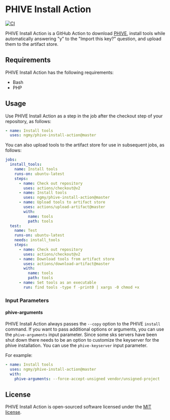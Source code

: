 # PHIVE Install Action
[![CI](https://github.com/ngmy/phive-install-action/actions/workflows/continuous-integration.yml/badge.svg)](https://github.com/ngmy/phive-install-action/actions/workflows/continuous-integration.yml)

PHIVE Install Action is a GitHub Action to download [PHIVE](https://phar.io/), install tools while automatically answering "y" to the "Import this key?" question, and upload them to the artifact store.

## Requirements
PHIVE Install Action has the following requirements:

* Bash
* PHP

## Usage
Use PHIVE Install Action as a step in the job after the checkout step of your repository, as follows:
```yaml
- name: Install tools
  uses: ngmy/phive-install-action@master
```

You can also upload tools to the artifact store for use in subsequent jobs, as follows:
```yaml
jobs:
  install_tools:
    name: Install tools
    runs-on: ubuntu-latest
    steps:
      - name: Check out repository
        uses: actions/checkout@v2
      - name: Install tools
        uses: ngmy/phive-install-action@master
      - name: Upload tools to artifact store
        uses: actions/upload-artifact@master
        with:
          name: tools
          path: tools
  test:
    name: Test
    runs-on: ubuntu-latest
    needs: install_tools
    steps:
      - name: Check out repository
        uses: actions/checkout@v2
      - name: Download tools from artifact store
        uses: actions/download-artifact@master
        with:
          name: tools
          path: tools
      - name: Set tools as an executable
        run: find tools -type f -print0 | xargs -0 chmod +x
```

### Input Parameters
#### phive-arguments
PHIVE Install Action always passes the `--copy` option to the PHIVE `install` command.
If you want to pass additional options or arguments, you can use the `phive-arguments` input parameter.
Since some sks servers have been shut down there needs to be an option to customize the keyserver for the phive installation. You can use the `phive-keyserver` input parameter.

For example:
```yaml
- name: Install tools
  uses: ngmy/phive-install-action@master
  with:
    phive-arguments: --force-accept-unsigned vendor/unsigned-project
```

## License
PHIVE Install Action is open-sourced software licensed under the [MIT license](http://opensource.org/licenses/MIT).
